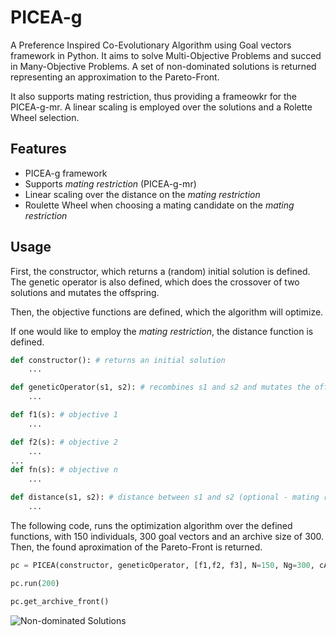# PICEA-g

A Preference Inspired Co-Evolutionary Algorithm using Goal vectors framework in Python. It aims to solve Multi-Objective Problems and succed in Many-Objective Problems. A set of non-dominated solutions is returned representing an approximation to the Pareto-Front.

It also supports mating restriction, thus providing a frameowkr for the PICEA-g-mr. A linear scaling is employed over the solutions and a Rolette Wheel selection.

## Features

- PICEA-g framework
- Supports *mating restriction* (PICEA-g-mr)
- Linear scaling over the distance on the *mating restriction*
- Roulette Wheel when choosing a mating candidate on the *mating restriction*

## Usage

First, the constructor, which returns a (random) initial solution is defined. The genetic operator is also defined, which does the crossover of two solutions and mutates the offspring.

Then, the objective functions are defined, which the algorithm will optimize.

If one would like to employ the *mating restriction*, the distance function is defined.

```python
def constructor(): # returns an initial solution
    ...

def geneticOperator(s1, s2): # recombines s1 and s2 and mutates the offspring
    ...

def f1(s): # objective 1
    ...

def f2(s): # objective 2
    ...
...
def fn(s): # objective n
    ...

def distance(s1, s2): # distance between s1 and s2 (optional - mating restriction)
    ...

```

The following code, runs the optimization algorithm over the defined functions, with 150 individuals, 300 goal vectors and an archive size of 300. Then, the found aproximation of the Pareto-Front is returned.

```python
pc = PICEA(constructor, geneticOperator, [f1,f2, f3], N=150, Ng=300, cArch=300)

pc.run(200)

pc.get_archive_front()
```

![Non-dominated Solutions](https://github.com/gmtorres/PICEA-g/figures/NDS.png)
